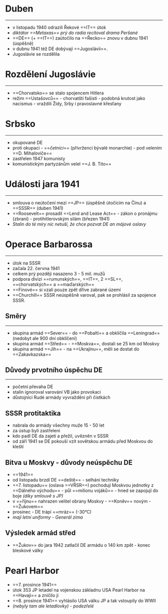 # Duben
---
- v listopadu 1940 odrazili Řekové ==IT== útok
- _diktátor ==Metaxas== prý do radia recitoval drama Peršané_
- ==DE== (+ ==IT==) zaútočilo na ==Řecko== znovu v dubnu 1941 (úspěšně)
- v dubnu 1941 též DE dobývají ==Jugoslávii==.
- Jugoslávie se rozdělila

# Rozdělení Jugoslávie
---
- ==Chorvatsko== se stalo spojencem Hitlera
- režim ==Ustašovců== - chorvatští fašisti - podobná krutost jako nacismus - vraždili Židy, Srby i pravoslavné křesťany

# Srbsko
---
- okupované DE
- proti okupaci - ==_četníci_== (přívrženci bývalé monarchie) - pod velením ==D. Mihaloviče==
- zastřelen 1947 komunisty
- komunistickým partyzánům velel ==J. B. Tito==

# Události jara 1941
---
- smlouva o neútočení mezi ==JP== (úspěšně útočícím na Čínu) a ==SSSR== (duben 1941)
- ==Roosevelt== prosadil ==Lend and Lease Act== - zákon o pronájmu (zbraní) - protihitlerovským silám (březen 1941)
- _Stalin do té míry nic netuší, že chce pozvat DE an májové oslavy_

# Operace Barbarossa
---
- útok na SSSR
- začala 22. června 1941
- celkem prý později nasazeno 3 - 5 mil. mužů
- podpora divizí ==rumunských==, ==IT==, 2 ==SL==, ==chorvatských== a ==maďarských==
- ==Finové== si vzali pouze zpět dříve zabrané území
- ==Churchill== SSSR neúspěšně varoval, pak se prohlásil za spojence SSSR.

## Směry
---
- skupina armád ==Sever== - do ==Pobaltí== a obklíčila ==Leningrad== (nedobyt ale 900 dní obklíčení)
- skupina armád ==Střed== - ==Moskva==, dostali se 25 km od Moskvy
- skupina armád ==Jih== - na ==Ukrajinu==, měli se dostat do ==Zakavkazska==

## Důvody prvotního úspěchu DE
---
- početní převaha DE
- stalin ignoroval varování VB jako provokaci
- důstojníci Rudé armády vyvražděni při čistkách

## SSSR protitaktika
- nabrala do armády všechny muže 15 - 50 let
- za ústup byli zastřeleni
- kdo padl DE da zajetí a přežil, uvězněn v SSSR
- od září 1941 se DE pokouší vzít sovětskou armádu před Moskvou do kleští

## Bitva u Moskvy - důvody neúspěchu DE
- ==1941==
- od listopadu brzdí DE ==deště== - selhání techniky
- ==7. listopadu== (oslava ==VŘSR==) pochodují Moskvou jednotky z ==Dálného východu== - půl ==milionu vojáků== - hned se zapojují do boje _(díky smlouvě s JP)_
- v ==říjnu== nahrazen velitel obrany Moskvy - ==Koněv== novým - ==Žukovem== 
- prosinec - DE trápí ==mráz== (-30°C)
- _mají letní uniformy - Generál zima_

## Výsledek armád střed
- ==Žukov== do jara 1942 zatlačil  DE armádu o 140 km zpět - konec bleskové války

# Pearl Harbor
- ==7. prosince 1941==
- útok 353 JP letadel na vojenskou základnu USA Pearl Harbor na ==Havaji== a zničilo ji
- ==8. prosince 1941== vyhlásilo USA válku JP a tak vstoupily do WWII
- _(nebyly tam ale letadlovky) - podezřelé_